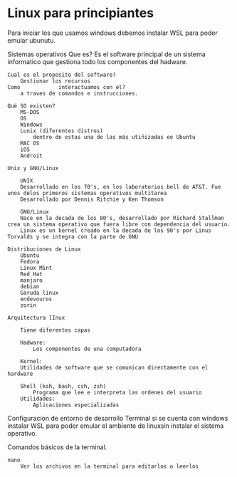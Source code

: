 # Linux para principiantes

Para iniciar los que usamos windows debemos instalar WSL para poder emular ubunutu.

Sistemas operativos
    Que es?
        Es el software principal de un sistema informatico que gestiona todo los componentes del hadware.

    Cual es el proposito del software?
        Gestionar los recursos
    Como            interactuamos con el? 
        a traves de comandos e instrucciones.
    
    Qué SO existen?
        MS-DOS
        OS
        Windows
        Lunix (diferentes distros)
            dentro de estas una de las más utiñizadas ee Ubuntu
        MAC OS
        iOS
        Androit
    
    Unix y GNU/Linux

        UNIX
        Desarrollado en los 70's, en los laboratorios bell de AT&T. Fue unos delos primeros sistemas operativos multitarea
        Desarrollado por Dennis Ritchie y Ken Thomson

        GNU/Linux
        Nace en la decada de los 80's, desarrollado por Richard Stallman crea un sistema operativo que fuera libre con dependencia del usuario.
        Linux es un kernel creado en la decada de los 90's por Linus Torvalds y se integra con la parte de GNU

    Distribuciones de Linux
        Ubuntu
        Fedora
        Linux Mint
        Red Hat
        manjaro
        debian
        Garuda linux
        endevouros
        zorin
    
    Arquitectura lInux

        Tiene diferentes capas

        Hadware:
            Los componentes de una computadora
        
        Kernel:
        Utilidades de software que se comunican directamente con el hardware

        Shell (ksh, bash, csh, zsh)
            Programa que lee e interpreta las ordenes del usuario
        Utilidades:
            Aplicaciones especializadas

Configuracion de entorno de desarrollo
    Terminal
        si se cuenta con windows instalar WSL para poder emular el ambiente de linuxsin instalar el sistema operativo.
        
Comandos básicos de la terminal.

    nano
        Ver los archivos en la terminal para editarlos o leerlos

